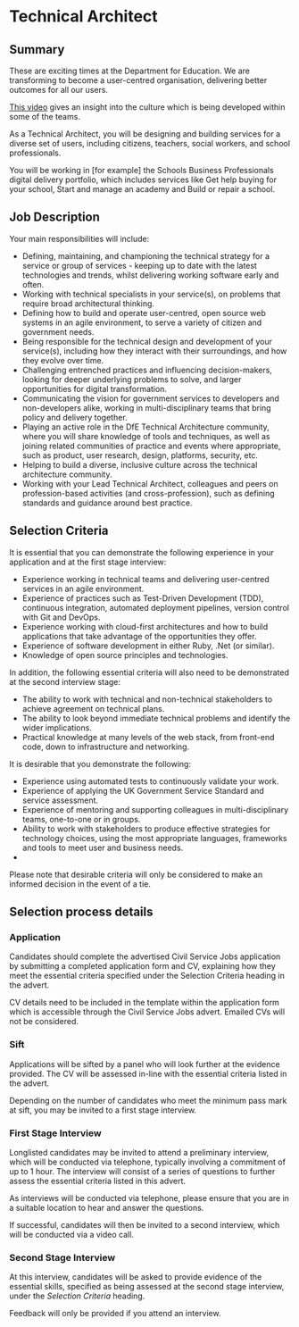 # Technical Architect

## Summary

These are exciting times at the Department for Education. We are transforming to become a user-centred organisation, delivering better outcomes for all our users.  

[This video](https://www.youtube.com/watch?v=dgS-yJKR4Z4) gives an insight into the culture which is being developed within some of the teams.  

As a Technical Architect, you will be designing and building services for a diverse set of users, including citizens, teachers, social workers, and school professionals.  

You will be working in [for example] the Schools Business Professionals digital delivery portfolio, which includes services like Get help buying for your school, Start and manage an academy and Build or repair a school.

## Job Description

Your main responsibilities will include:

- Defining, maintaining, and championing the technical strategy for a service or group of services - keeping up to date with the latest technologies and trends, whilst delivering working software early and often.
- Working with technical specialists in your service(s), on problems that require broad architectural thinking.
- Defining how to build and operate user-centred, open source web systems in an agile environment, to serve a variety of citizen and government needs.
- Being responsible for the technical design and development of your service(s), including how they interact with their surroundings, and how they evolve over time.
- Challenging entrenched practices and influencing decision-makers, looking for deeper underlying problems to solve, and larger opportunities for digital transformation.
- Communicating the vision for government services to developers and non-developers alike, working in multi-disciplinary teams that bring policy and delivery together.
- Playing an active role in the DfE Technical Architecture community, where you will share knowledge of tools and techniques, as well as joining related communities of practice and events where appropriate, such as product, user research, design, platforms, security, etc.
- Helping to build a diverse, inclusive culture across the technical architecture community.
- Working with your Lead Technical Architect, colleagues and peers on profession-based activities (and cross-profession), such as defining standards and guidance around best practice.

## Selection Criteria
It is essential that you can demonstrate the following experience in your application and at the first stage interview:

- Experience working in technical teams and delivering user-centred services in an agile environment.
- Experience of practices such as Test-Driven Development (TDD), continuous integration, automated deployment pipelines, version control with Git and DevOps.
- Experience working with cloud-first architectures and how to build applications that take advantage of the opportunities they offer.
- Experience of software development in either Ruby, .Net (or similar).
- Knowledge of open source principles and technologies.

In addition, the following essential criteria will also need to be demonstrated at the second interview stage:

- The ability to work with technical and non-technical stakeholders to achieve agreement on technical plans. 
- The ability to look beyond immediate technical problems and identify the wider implications.
- Practical knowledge at many levels of the web stack, from front-end code, down to infrastructure and networking.

It is desirable that you demonstrate the following:

- Experience using automated tests to continuously validate your work.
- Experience of applying the UK Government Service Standard and service assessment.
- Experience of mentoring and supporting colleagues in multi-disciplinary teams, one-to-one or in groups.
- Ability to work with stakeholders to produce effective strategies for technology choices, using the most appropriate languages, frameworks and tools to meet user and business needs.
- 
Please note that desirable criteria will only be considered to make an informed decision in the event of a tie.

## Selection process details

### Application

Candidates should complete the advertised Civil Service Jobs application by submitting a completed application form and CV, explaining how they meet the essential criteria specified under the Selection Criteria heading in the advert.

CV details need to be included in the template within the application form which is accessible through the Civil Service Jobs advert. Emailed CVs will not be considered.

### Sift

Applications will be sifted by a panel who will look further at the evidence provided. The CV will be assessed in-line with the essential criteria listed in the advert.

Depending on the number of candidates who meet the minimum pass mark at sift, you may be invited to a first stage interview.

### First Stage Interview

Longlisted candidates may be invited to attend a preliminary interview, which will be conducted via telephone, typically involving a commitment of up to 1 hour. The interview will consist of a series of questions to further assess the essential criteria listed in this advert.

As interviews will be conducted via telephone, please ensure that you are in a suitable location to hear and answer the questions.

If successful, candidates will then be invited to a second interview, which will be conducted via a video call.

### Second Stage Interview

At this interview, candidates will be asked to provide evidence of the essential skills, specified as being assessed at the second stage interview, under the *Selection Criteria* heading.

Feedback will only be provided if you attend an interview.
